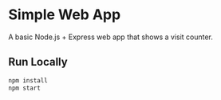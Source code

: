 # Simple Web App

A basic Node.js + Express web app that shows a visit counter.

## Run Locally

```bash
npm install
npm start
